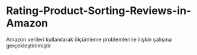 # Rating-Product-Sorting-Reviews-in-Amazon
Amazon verileri kullanılarak ölçümleme problemlerine ilişkin çalışma gerçekleştirilmiştir
